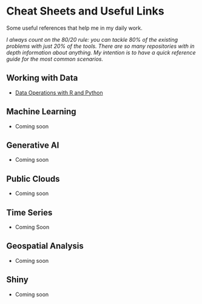 # Cheat Sheets and Useful Links

Some useful references that help me in my daily work.

*I always count on the 80/20 rule: you can tackle 80% of the existing problems with just 20% of the tools. There are so many repositories with in depth information about anything. My intention is to have a quick reference guide for the most common scenarios.*

## Working with Data

-   [Data Operations with R and Python](https://github.com/rabadzhiyski/cheatsheets/blob/main/data_transformation/R_Python_DataExplore.pdf)

## Machine Learning

-   Coming soon

## Generative AI

-   Coming soon

## Public Clouds

-   Coming soon

## Time Series

-   Coming Soon

## Geospatial Analysis

-   Coming soon

## Shiny

-   Coming soon
